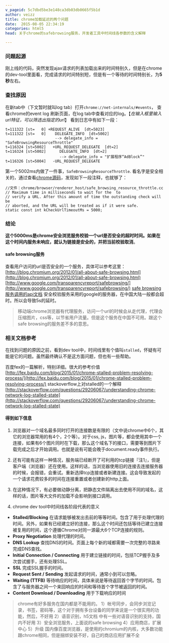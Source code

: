 ```yaml
---
v_pageid: 5c7dbd5be3e148ca3db03db0665f5b1d
author: veizz
title: chrome加载延迟的两个问题
date:  2015-08-05 22:34:19
categories: html5
head: 关于chrome的safebrowsing服务，开发者工具中时间线各参数的含义解释

---
```


### 问题起源
刚上线的代码，突然发现ajax请求的列表加载出来的时间特别久，但是在chrome的dev-tool里面看，完成请求的时间特别短，但是有一个等待的时间特别长，为**5秒**左右。

### 查找原因
在新tab中（下文暂时就叫log tab）打开```chrome://net-internals/#events```， 查看chrome的event log
刷新页面，在log tab中查看对应的log。【*在输入框里输入url特征，可以筛选出指定的url*】
看到日志中有如下一段：

    t=111322 [st=   0] +REQUEST_ALIVE  [dt=5023]
    t=111322 [st=   0]    DELEGATE_INFO  [dt=5002]
                          --> delegate_info = "SafeBrowsingResourceThrottle"
    t=116324 [st=5002]   +URL_REQUEST_DELEGATE  [dt=2]
    t=116324 [st=5002]      DELEGATE_INFO  [dt=2]
                            --> delegate_info = "扩展程序“AdBlock”"
    t=116326 [st=5004]   -URL_REQUEST_DELEGATE

第一个5002ms内做了一件事，```SafeBrowsingResourceThrottle```.
看名字是安全相关的，通过查看[chrome源码](https://github.com/adobe/chromium/blob/cfe5bf0b51b1f6b9fe239c2a3c2f2364da9967d7/chrome/browser/renderer_host/safe_browsing_resource_throttle.cc)，发现如下一段注释，也就够了：

    //文件：chrome/browser/renderer_host/safe_browsing_resource_throttle.cc
    // Maximum time in milliseconds to wait for the  to
    // verify a URL. After this amount of time the outstanding check will be
    // aborted, and the URL will be treated as if it were safe.
    static const int kCheckUrlTimeoutMs = 5000;

### 结论
**这个5000ms是chrome安全浏览服务校验一个url是否安全的超时时间。如果在这个时间内服务未响应，就认为链接是安全的，并把当前校验取消**。

#### safe browsing服务
查看用户访问的url是否安全的一个服务，具体可以参考这里：
[http://blog.chromium.org/2012/01/all-about-safe-browsing.html](http://blog.chromium.org/2012/01/all-about-safe-browsing.html)
[http://www.google.com/transparencyreport/safebrowsing/](http://www.google.com/transparencyreport/safebrowsing/)
[safe browsing 服务调用的api文档](https://developers.google.com/safe-browsing/lookup_guide)
安全校验服务采用的google的服务器，在中国大陆一般都会超时。所以会导致5s的延时。
> 移动端chrome浏览器有代理服务，访问一个url的时候会从走代理，代理会压缩图片，css等，以节省用户流量。但是这个服务在中国不可用。跟这个safe browsing的服务差不多的意思。


### 相关文档参考
在找到问题的原因之前，看到dev tool中，时间线里有个值叫```stalled```，怀疑有可能是它的问题。虽然最终确认不是这方面问题，但也有一些帮助。

百度fex的一篇解析，特别详细。很大的参考价值
[http://fex.baidu.com/blog/2015/01/chrome-stalled-problem-resolving-process/](http://fex.baidu.com/blog/2015/01/chrome-stalled-problem-resolving-process/)
stackoverflow上对stalled的一个解释
[http://stackoverflow.com/questions/29206067/understanding-chrome-network-log-stalled-state](http://stackoverflow.com/questions/29206067/understanding-chrome-network-log-stalled-state)


#### 得到如下信息
1. 浏览器对一个域名最多同时打开的连接数是有限的（文中说chrome中6个，其它的浏览器常用的有4个，2个等）。对于css, js，图片等，都会使用其中一个连接，如果有6个图片同时在下载，那么这个域名下的接口，需要等到图片下载完成之后才开始调用。也就是说有可能会晚于document.ready事件执行。
2. 还有可能有这样一种情况，服务端已经断开了可利用的tcp链接『注1』，但是客户端（浏览器）还在使用。这样的话，当浏览器使用旧的连接去连接服务器的时候，会报错，会重试。重新选择tcp连接或者新建连接。这会导致发起的一个请求花费较多的时间在连接重置或者创建新的http上面。
3. 在这种情况下，有必要做动静分离，把静态文件隔离出去使用不同的域名，这样的话，图片等大文件的加载不会影响到接口调用。

4. chrome dev tool中时间线各阶段代表的意义

* **Stalled/Blocking** 在请求能够被发出去前的等等时间。包含了用于处理代理的时间。另外，如果有已经建立好的连接，那么这个时间还包括等待已建立连接被复用的时间，这个遵循Chrome对同一源最大6个TCP连接的规则。
* **Proxy Negotiation** 处理代理的时间。
* **DNS Lookup** 查找DNS的时间。页面上每个新的域都需要一次完整的寻路来完成DNS查找。
* **Initial Connection / Connecting** 用于建立链接的时间，包括TCP握手及多次尝试握手，还有处理SSL。
* **SSL** 完成SSL握手的时间。
* **Request Sent / Sending** 发起请求的时间，通常小到可以忽略。
* **Waiting (TTFB)** 等待响应的时间，具体来说是等待返回首个字节的时间。包含了与服务器之间一个来回响应的时间和等待首个字节被返回的时间。
* **Content Download / Downloading** 用于下载响应的时间

> chrome有好多服务在国内都是不能用的。
> 1）帐号同步，会同步浏览记录，书签，密码等，这个对于拥有多台设备的同学来说是一个很实用的功能，然后，不好用
> 2）语音识别，h5文档 中有一些对语音识别的支持，国内不好用
> 3）安全浏览服务，上面说的safe browsing
> 4）应用商店，扩展中心
> 5）升级
> 国内像百度浏览器，是使用的chromium的内核，大多数功能跟chrome相同，但是捆绑安装不好，自己的商店应用扩展不全
